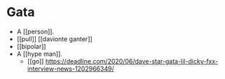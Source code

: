 # Gata

- A [[person]].
- [[pull]] [[davionte ganter]]
- [[bipolar]]
- A [[hype man]].
  - [[go]] https://deadline.com/2020/06/dave-star-gata-lil-dicky-fxx-interview-news-1202966349/


